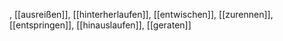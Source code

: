 , [[ausreißen]], [[hinterherlaufen]], [[entwischen]], [[zurennen]], [[entspringen]], [[hinauslaufen]], [[geraten]]